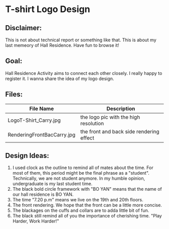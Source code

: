# T-shirt Logo Design

## Disclaimer:
This is not about technical report or something like that. This is about my last memeory of Hall Residence. Have fun to browse it!

## Goal:
Hall Residence Activity aims to connect each other closely. I really happy to register it. I wanna share the idea of my logo design.

## Files:
|File Name|Description|
|---|---|
|LogoT-Shirt_Carry.jpg| the logo pic with the high resolution|
|RenderingFrontBacCarry.jpg| the front and back side rendering effect |

## Design Ideas:
1. I used clock as the outline to remind all of mates about the time. For most of them, this period might be the final phrase as a "student". Technically, we are not student anymore. In my humble opinion, undergraduate is my last student time.
2. The black bold circle framework with "BO YAN" means that the name of our hall residence is BO YAN.
3. The time "7.20 p.m" means we live on the 19th and 20th floors.
4. The front rendering. We hope that the front can be a little more concise.
5. The blackages on the cuffs and collars are to adda little bit of fun.
6. The black still remind all of you the importance of cherishing time. "Play Harder, Work Harder!"
